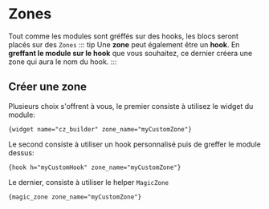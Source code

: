 # Zones
Tout comme les modules sont gréffés sur des hooks, les blocs seront placés sur des `Zones`
::: tip
Une **zone** peut également être un **hook**. 
En **greffant le module sur le hook** que vous souhaitez, ce dernier créera une zone qui aura le nom du hook. 
:::

## Créer une zone

Plusieurs choix s'offrent à vous, le premier consiste à utilisez le widget du module: 

`{widget name="cz_builder" zone_name="myCustomZone"}`

Le second consiste à utiliser un hook personnalisé puis de greffer le module dessus:

`{hook h="myCustomHook" zone_name="myCustomZone"}`

Le dernier, consiste à utiliser le helper `MagicZone`

`{magic_zone zone_name="myCustomZone"}`




